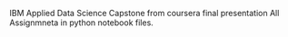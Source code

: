 IBM  Applied Data Science Capstone from coursera final presentation
All Assignmneta in python notebook files. 
